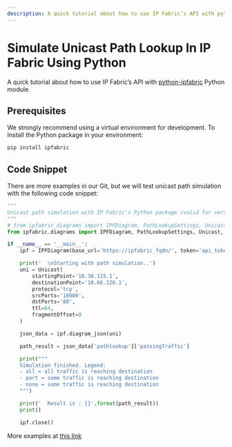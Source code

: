 ```yaml
---
description: A quick tutorial about how to use IP Fabric’s API with python-ipfabric-diagrams Python module.
---
```


# Simulate Unicast Path Lookup In IP Fabric Using Python

A quick tutorial about how to use IP Fabric’s API with [python-ipfabric](https://pypi.org/project/ipfabric/) Python module.

## Prerequisites

We strongly recommend using a virtual environment for development. To Install the Python package in your environment:

```bash
pip install ipfabric
```

## Code Snippet

There are more examples in our Git, but we will test unicast path simulation with the following code snippet:

```py
"""
Unicast path simulation with IP Fabric's Python package (valid for version 4.3 and later)
"""
# from ipfabric_diagrams import IPFDiagram, PathLookupSettings, Unicast, Algorithm, EntryPoint, OtherOptions  # SDK < v6.2
from ipfabric.diagrams import IPFDiagram, PathLookupSettings, Unicast, Algorithm, EntryPoint, OtherOptions  # SDK >= v6.2

if __name__ == '__main__':
    ipf = IPFDiagram(base_url='https://ipfabric_fqdn/', token='api_token', verify=False, timeout=15)

    print('  \nStarting with path simulation..')
    uni = Unicast(
        startingPoint='10.38.115.1',
        destinationPoint='10.66.126.1',
        protocol='tcp',
        srcPorts='10000',
        dstPorts='80',
        ttl=64,
        fragmentOffset=0
    )

    json_data = ipf.diagram_json(uni)

    path_result = json_data['pathlookup']['passingTraffic']

    print("""
    Simulation finished. Legend:
    - all = all traffic is reaching destination
    - part = some traffic is reaching destination
    - none = some traffic is reaching destination
    """)

    print('  Result is : {}'.format(path_result))
    print()

    ipf.close()
```

More examples at [this link](https://gitlab.com/ip-fabric/integrations/python-ipfabric/-/tree/develop/examples/graphs)
